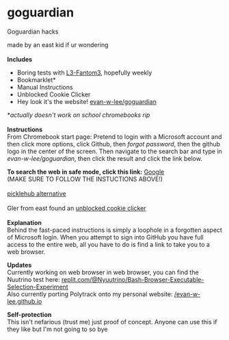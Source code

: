 # goguardian
Goguardian hacks

made by an east kid if ur wondering<br/><br/>
<b>Includes</b>
* Boring tests with <a href="https://github.com/L3-Fantom3">L3-Fantom3</a>, hopefully weekly
* Bookmarklet*
* Manual Instructions
* Unblocked Cookie Clicker
* Hey look it's the website! <a href="evan-w-lee.github.io/goguardian">evan-w-lee/goguardian</a>

**actually doesn't work on school chromebooks rip*
<br/><br/>
<b>Instructions</b><br/>
From Chromebook start page: Pretend to login with a Microsoft account and then click more options, click Github, then *forgot password*, then the github logo in the center of the screen. Then navigate to the search bar and type in *evan-w-lee/goguardian*, then click the result and click the link below.

<b>To search the web in safe mode, click this link:</b>
<a href="https://google.com">Google</a><br/>
(MAKE SURE TO FOLLOW THE INSTUCTIONS ABOVE!)<br/><br/>
<a href="https://picklehub.com">picklehub alternative</a><br/><br/>
Gler from east found an <a href="https://cyrillbrito.github.io/cookieclicker/">unblocked cookie clicker</a><br/>
<br/>
<b>Explanation</b><br/>
Behind the fast-paced instructions is simply a loophole in a forgotten aspect of Microsoft login. When you attempt to sign into GitHub you have full access to the entire web, all you have to do is find a link to take you to a web browser.

<b>Updates</b><br/>
Currently working on web browser in web browser, you can find the Nuutrino test here:
<a href="https://replit.com/@Nyuutrino/Bash-Browser-Executable-Selection-Experiment">replit.com/@Nyuutrino/Bash-Browser-Executable-Selection-Experiment</a><br/>
Also currently porting Polytrack onto my personal website:
<a href="https://evan-w-lee.github.io">/evan-w-lee.github.io</a>

<b>Self-protection</b><br/>
This isn't nefarious (trust me) just proof of concept. Anyone can use this if they like but I'm not going to so bye
